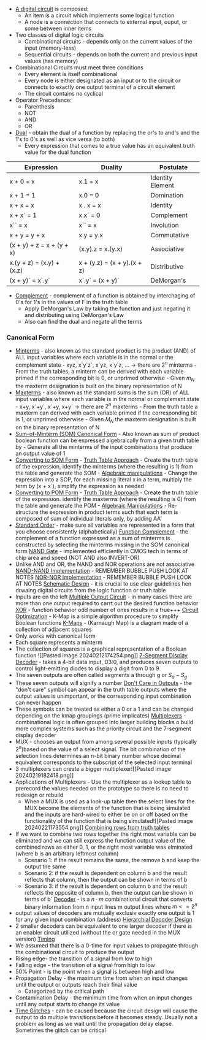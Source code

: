 - <u>A digital circuit</u> is composed:
	- An item is a circuit which implements some logical function
	- A node is a connection that connects to external input, ouput, or some between inner items
- Two classes of digital logic circuits
	- Combinational circuits - depends only on the current values of the input (memory-less)
	- Sequential circuits - depends on both the current and previous input values (has memory)
- Combinational Circuits must meet three conditions
	- Every element is itself combinational
	- Every node is either designated as an input or  to the circuit  or connects to exactly one output terminal of a circuit element
	- The circuit contains no cyclical 
- Operator Precedence:
	- Parenthesis
	- NOT
	- AND
	- OR
- <u>Dual</u> - obtain the dual of a function by replacing the or's to and's and the 1's to 0's as well as vice versa (to both)
	- Every expression that comes to a true value has an equivalent truth value for the dual function
	
| Expression | Duality | Postulate |
| ---- | ---- | ---- |
| x + 0 = x | x.1 = x | Identity Element |
| x + 1 = 1 | x.0 = 0 | Domination |
| x + x = x | x . x = x | Identity |
| x + x\` = 1 | x.x\` = 0 | Complement |
| x\`\` = x | x\`\` = x | Involution |
| x + y = y + x | x.y = y.x | Commutative |
| (x + y) + z = x + (y + x) | (x.y).z = x.(y.x) | Associative |
| x.(y + z) = (x.y) + (x.z) | x + (y.z) = (x + y).(x + z) | Distributive |
| (x + y)\` = x\`.y\` |  x\`.y\` = (x + y)\` | DeMorgan's |
- <u>Complement</u> - complement of a function is obtained by interchaging of 0's for 1's in the values of F in the truth table
	- Apply DeMorgan's Law by taking the function and just negating it and distributing using DeMorgan's Law
	- Also can find the dual and negate all the terms
### Canonical Form
- <u>Minterms</u> - also known as the standard product is the product (AND) of ALL input variables where each variable is in the normal or the complement state
		- xyz, x\`y\`z\`, x\`yz, x\`y\`z, ... -> there are $2^n$ minterms
		- From the truth tables, a minterm can be derived with each variable primed if the corresponding bit is 0, or unprimed otherwise
		- Given $m_{N}$ the maxterm designation is built on the binary representation of N
- <u>Maxterms</u> - also known as the standard sums is the sum (OR) of ALL input variables where each variable is in the normal or complement state
		- x+y, x\`+y\`, x\`+y, x+y\`  -> there are $2^n$ maxterms
		- From the truth table a maxterm can derived with each variable primed if the corresponding bit is 1, or unprimed otherwise
		- Given $M_{N}$ the maxterm designation is built on the binary representation of N
- <u>Sum-of-Minterm (SOM) Canonical Form</u> - Also known as sum of product boolean function can be expressed algebraically from a given truth table by
		- Generate all the minterms of the input combinations that produce an output value of 1
- <u>Converting to SOM Form</u>
		- <u>Truth Table Approach</u> - Create the truth table of the expression, identify the minterms (where the resulting is 1) from the table and generate the SOM
		- <u>Algebraic manipulations</u> - Change the expression into a SOP, for each missing literal x in a term, multiply the term by (x + x\`), simplify the expression as needed
- <u>Converting to POM Form</u>
		- <u>Truth Table Approach</u> - Create the truth table of the expression. identify the maxterms (where the resulting is 0) from the table and generate the POM
		- <u>Algebraic Manipulations</u> - Re-structure the expression in product terms such that each term is composed of sum of individual literals only, by adding AA\'
- <u>Standard Order</u> - make sure all variables are represented in a form that you choose consistently (alphabetically)
<u>Function Complement</u> - the complement of a function expressed as a sum of minterms is constructed by selecting the minterms missing in the SOM canonical form
<u>NAND Gate</u> - implemented efficiently in CMOS tech in terms of chip area and speed (NOT AND also INVERT-OR)
- Unlike AND and OR, the NAND and NOR operations are not associative
<u>NAND-NAND Implementation</u>  - REMEMBER BUBBLE PUSH LOOK AT NOTES
<u>NOR-NOR Implementation</u> - REMEMBER BUBBLE PUSH LOOK AT NOTES
<u>Schematic Design</u> - it is crucial to use clear guidelines hen drwaing digital circuits from the logic function or truth table
- Inputs are on the left
<u>Multiple Output Circuit</u> - in many cases there are more than one output required to carrt out the desired function behavior
<u>XOR</u> - function behavior odd number of ones results in a true+++
<u>Circuit Optimization</u> - K-Map is a simple algorithm procedure to simplify Boolean functions
<u>K-Maps</u> - (Karnaugh Map) is a diagram made of a collection of adjacent squares
- Only works with canonical form
- Each square represents a minterm
- The collection of squares is a graphical representation of a Boolean function
	![[Pasted image 20240212174254.png]]
<u>7-Segment Display Decoder</u> - takes a 4-bit data input, D3:0, and produces seven outputs to control light-emitting diodes to display a digit from 0 to 9
- The seven outputs are often called segments a through g or $S_a - S_g$
- These seven outputs will signify a number
<u>Don't Care in Outputs</u> - the "don't care" symbol can appear in the truth table outputs where the output values is unimportant, or the corresponding input combination can never happen
- These symbols can be treated as either a 0 or a 1 and can be changed depending on the kmap groupings (prime implicates)
<u>Multiplexers</u> - combinational logic is often grouped into larger building blocks o build more complex systems such as the priority circuit and the 7-segment display decoder
- MUX - chooses an output from among several possible inputs (typically $2^n$)based on the value of a select signal. The bit combination of the selection lines determines an n-bit binary number whose decimal equivalent corresponds to the subscript of the selected input terminal
- 3 multiplexers can create a bigger multiplexer![[Pasted image 20240219182418.png]]
- Applications of Multiplexers - Use the multiplexer as a lookup table to prerecord the values needed on the prototype so there is no need to redesign or rebuild
	- When a MUX is used as a look-up table then the select lines for the MUX become the elements of the function that is being simulated and the inputs are hard-wired to either be on or off based on the functionality of the function that is being simulated![[Pasted image 20240221173554.png]]
<u>Combining rows from truth tables</u>
- If we want to combine two rows together the right most variable can be eliminated and we can still express the function output value of the combined rows as either 0, 1, or the right most variable was elminated (where b is an arbitrary leftmost column)
	- Scenario 1: if the result remains the same, the remove b and keep the output the same
	- Scenario 2: if the result is dependent on column b and the result reflects that column, then the output can be shown in terms of b
	- Scenario 3: if the result is dependent on column b and the result reflects the opposite of column b, then the output can be shown in terms of b\`
<u>Decoder</u> - is a $n \cdot m$ combinational circuit that converts binary information from n input lines m output lines where $m <= 2^n$
- output values of decoders are mutually exclusiv exactly one output is 1 for any given input combination (address)
<u>Hierarchial Decoder Design</u>
- 2 smaller decoders can be equivalent to one larger decoder if there is an enabler circuit utilized (without the or gate needed in the MUX version)
<u>Timing</u>
- We assumed that there is a 0-time for input values to propagate through the combinational circuit to produce the output
- Rising edge- the transition of a signal from low to high
- Falling edge - the transition of a signal from high to low
- 50% Point - is the point when a signal is between high and low
- Propagation Delay - the maximum time from when an input changes until the output or outputs reach their final value
	- Categorized by the critical path
- Contamination Delay - the minimum time from when an input changes until any output starts to change its value
- <u>Time Glitches</u> - can be caused because the circuit design will cause the output to do multiple transitions before it becomes steady. Usually not a problem as long as we wait until the propagation delay elapse. Sometimes the glitch can be critical